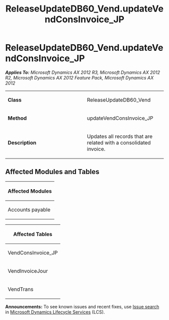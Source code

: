 ﻿---
title: ReleaseUpdateDB60_Vend.updateVendConsInvoice_JP
TOCTitle: ReleaseUpdateDB60_Vend.updateVendConsInvoice_JP
ms:assetid: 1903386d-6846-9557-fdd7-1a2128ee91fb
ms:mtpsurl: https://msdn.microsoft.com/en-us/library/JJ718622(v=AX.60)
ms:contentKeyID: 49706906
ms.date: 05/18/2015
mtps_version: v=AX.60
---

# ReleaseUpdateDB60\_Vend.updateVendConsInvoice\_JP 


_**Applies To:** Microsoft Dynamics AX 2012 R3, Microsoft Dynamics AX 2012 R2, Microsoft Dynamics AX 2012 Feature Pack, Microsoft Dynamics AX 2012_

<table>
<colgroup>
<col style="width: 50%" />
<col style="width: 50%" />
</colgroup>
<tbody>
<tr class="odd">
<td><p><strong>Class</strong></p></td>
<td><p>ReleaseUpdateDB60_Vend</p></td>
</tr>
<tr class="even">
<td><p><strong>Method</strong></p></td>
<td><p>updateVendConsInvoice_JP</p></td>
</tr>
<tr class="odd">
<td><p><strong>Description</strong></p></td>
<td><p>Updates all records that are related with a consolidated invoice.</p></td>
</tr>
</tbody>
</table>


## Affected Modules and Tables

<table>
<colgroup>
<col style="width: 100%" />
</colgroup>
<thead>
<tr class="header">
<th><p>Affected Modules</p></th>
</tr>
</thead>
<tbody>
<tr class="odd">
<td><p>Accounts payable</p></td>
</tr>
</tbody>
</table>


<table>
<colgroup>
<col style="width: 100%" />
</colgroup>
<thead>
<tr class="header">
<th><p>Affected Tables</p></th>
</tr>
</thead>
<tbody>
<tr class="odd">
<td><p>VendConsInvoice_JP</p></td>
</tr>
<tr class="even">
<td><p>VendInvoiceJour</p></td>
</tr>
<tr class="odd">
<td><p>VendTrans</p></td>
</tr>
</tbody>
</table>

  
**Announcements:** To see known issues and recent fixes, use [Issue search](http://go.microsoft.com/fwlink/?linkid=389258) in [Microsoft Dynamics Lifecycle Services](http://go.microsoft.com/fwlink/?linkid=306505) (LCS).

